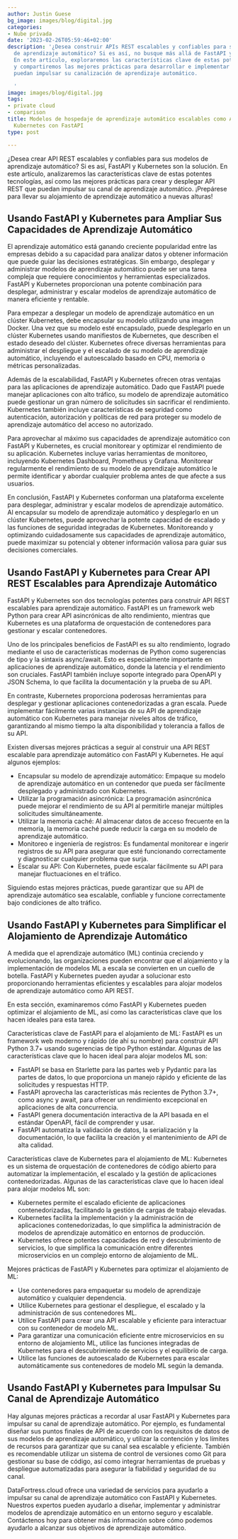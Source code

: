 ```yaml
---
author: Justin Guese
bg_image: images/blog/digital.jpg
categories:
- Nube privada
date: '2023-02-26T05:59:46+02:00'
description: '¿Desea construir APIs REST escalables y confiables para sus modelos
  de aprendizaje automático? Si es así, no busque más allá de FastAPI y Kubernetes.
  En este artículo, exploraremos las características clave de estas potentes tecnologías
  y compartiremos las mejores prácticas para desarrollar e implementar APIs REST que
  puedan impulsar su canalización de aprendizaje automático.

  '
image: images/blog/digital.jpg
tags:
- private cloud
- comparison
title: Modelos de hospedaje de aprendizaje automático escalables como API REST en
  Kubernetes con FastAPI
type: post

---
```

¿Desea crear API REST escalables y confiables para sus modelos de aprendizaje automático? Si es así, FastAPI y Kubernetes son la solución. En este artículo, analizaremos las características clave de estas potentes tecnologías, así como las mejores prácticas para crear y desplegar API REST que puedan impulsar su canal de aprendizaje automático. ¡Prepárese para llevar su alojamiento de aprendizaje automático a nuevas alturas!

## Usando FastAPI y Kubernetes para Ampliar Sus Capacidades de Aprendizaje Automático

El aprendizaje automático está ganando creciente popularidad entre las empresas debido a su capacidad para analizar datos y obtener información que puede guiar las decisiones estratégicas. Sin embargo, desplegar y administrar modelos de aprendizaje automático puede ser una tarea compleja que requiere conocimientos y herramientas especializados. FastAPI y Kubernetes proporcionan una potente combinación para desplegar, administrar y escalar modelos de aprendizaje automático de manera eficiente y rentable.

Para empezar a desplegar un modelo de aprendizaje automático en un clúster Kubernetes, debe encapsular su modelo utilizando una imagen Docker. Una vez que su modelo esté encapsulado, puede desplegarlo en un clúster Kubernetes usando manifiestos de Kubernetes, que describen el estado deseado del clúster. Kubernetes ofrece diversas herramientas para administrar el despliegue y el escalado de su modelo de aprendizaje automático, incluyendo el autoescalado basado en CPU, memoria o métricas personalizadas.

Además de la escalabilidad, FastAPI y Kubernetes ofrecen otras ventajas para las aplicaciones de aprendizaje automático. Dado que FastAPI puede manejar aplicaciones con alto tráfico, su modelo de aprendizaje automático puede gestionar un gran número de solicitudes sin sacrificar el rendimiento. Kubernetes también incluye características de seguridad como autenticación, autorización y políticas de red para proteger su modelo de aprendizaje automático del acceso no autorizado.

Para aprovechar al máximo sus capacidades de aprendizaje automático con FastAPI y Kubernetes, es crucial monitorear y optimizar el rendimiento de su aplicación. Kubernetes incluye varias herramientas de monitoreo, incluyendo Kubernetes Dashboard, Prometheus y Grafana. Monitorear regularmente el rendimiento de su modelo de aprendizaje automático le permite identificar y abordar cualquier problema antes de que afecte a sus usuarios.

En conclusión, FastAPI y Kubernetes conforman una plataforma excelente para desplegar, administrar y escalar modelos de aprendizaje automático. Al encapsular su modelo de aprendizaje automático y desplegarlo en un clúster Kubernetes, puede aprovechar la potente capacidad de escalado y las funciones de seguridad integradas de Kubernetes. Monitoreando y optimizando cuidadosamente sus capacidades de aprendizaje automático, puede maximizar su potencial y obtener información valiosa para guiar sus decisiones comerciales.

## Usando FastAPI y Kubernetes para Crear API REST Escalables para Aprendizaje Automático

FastAPI y Kubernetes son dos tecnologías potentes para construir API REST escalables para aprendizaje automático. FastAPI es un framework web Python para crear API asincrónicas de alto rendimiento, mientras que Kubernetes es una plataforma de orquestación de contenedores para gestionar y escalar contenedores.

Uno de los principales beneficios de FastAPI es su alto rendimiento, logrado mediante el uso de características modernas de Python como sugerencias de tipo y la sintaxis async/await. Esto es especialmente importante en aplicaciones de aprendizaje automático, donde la latencia y el rendimiento son cruciales. FastAPI también incluye soporte integrado para OpenAPI y JSON Schema, lo que facilita la documentación y la prueba de su API.

En contraste, Kubernetes proporciona poderosas herramientas para desplegar y gestionar aplicaciones contenedorizadas a gran escala. Puede implementar fácilmente varias instancias de su API de aprendizaje automático con Kubernetes para manejar niveles altos de tráfico, garantizando al mismo tiempo la alta disponibilidad y tolerancia a fallos de su API.

Existen diversas mejores prácticas a seguir al construir una API REST escalable para aprendizaje automático con FastAPI y Kubernetes. He aquí algunos ejemplos:

- Encapsular su modelo de aprendizaje automático: Empaque su modelo de aprendizaje automático en un contenedor que pueda ser fácilmente desplegado y administrado con Kubernetes.
- Utilizar la programación asincrónica: La programación asincrónica puede mejorar el rendimiento de su API al permitirle manejar múltiples solicitudes simultáneamente.
- Utilizar la memoria caché: Al almacenar datos de acceso frecuente en la memoria, la memoria caché puede reducir la carga en su modelo de aprendizaje automático.
- Monitoreo e ingeniería de registros: Es fundamental monitorear e ingerir registros de su API para asegurar que esté funcionando correctamente y diagnosticar cualquier problema que surja.
- Escalar su API: Con Kubernetes, puede escalar fácilmente su API para manejar fluctuaciones en el tráfico.

Siguiendo estas mejores prácticas, puede garantizar que su API de aprendizaje automático sea escalable, confiable y funcione correctamente bajo condiciones de alto tráfico.

## Usando FastAPI y Kubernetes para Simplificar el Alojamiento de Aprendizaje Automático

A medida que el aprendizaje automático (ML) continúa creciendo y evolucionando, las organizaciones pueden encontrar que el alojamiento y la implementación de modelos ML a escala se convierten en un cuello de botella. FastAPI y Kubernetes pueden ayudar a solucionar esto proporcionando herramientas eficientes y escalables para alojar modelos de aprendizaje automático como API REST.

En esta sección, examinaremos cómo FastAPI y Kubernetes pueden optimizar el alojamiento de ML, así como las características clave que los hacen ideales para esta tarea.

Características clave de FastAPI para el alojamiento de ML:
FastAPI es un framework web moderno y rápido (de ahí su nombre) para construir API Python 3.7+ usando sugerencias de tipo Python estándar. Algunas de las características clave que lo hacen ideal para alojar modelos ML son:

- FastAPI se basa en Starlette para las partes web y Pydantic para las partes de datos, lo que proporciona un manejo rápido y eficiente de las solicitudes y respuestas HTTP.
- FastAPI aprovecha las características más recientes de Python 3.7+, como async y await, para ofrecer un rendimiento excepcional en aplicaciones de alta concurrencia.
- FastAPI genera documentación interactiva de la API basada en el estándar OpenAPI, fácil de comprender y usar.
- FastAPI automatiza la validación de datos, la serialización y la documentación, lo que facilita la creación y el mantenimiento de API de alta calidad.

Características clave de Kubernetes para el alojamiento de ML:
Kubernetes es un sistema de orquestación de contenedores de código abierto para automatizar la implementación, el escalado y la gestión de aplicaciones contenedorizadas. Algunas de las características clave que lo hacen ideal para alojar modelos ML son:

- Kubernetes permite el escalado eficiente de aplicaciones contenedorizadas, facilitando la gestión de cargas de trabajo elevadas.
- Kubernetes facilita la implementación y la administración de aplicaciones contenedorizadas, lo que simplifica la administración de modelos de aprendizaje automático en entornos de producción.
- Kubernetes ofrece potentes capacidades de red y descubrimiento de servicios, lo que simplifica la comunicación entre diferentes microservicios en un complejo entorno de alojamiento de ML.

Mejores prácticas de FastAPI y Kubernetes para optimizar el alojamiento de ML:

- Use contenedores para empaquetar su modelo de aprendizaje automático y cualquier dependencia.
- Utilice Kubernetes para gestionar el despliegue, el escalado y la administración de sus contenedores ML.
- Utilice FastAPI para crear una API escalable y eficiente para interactuar con su contenedor de modelo ML.
- Para garantizar una comunicación eficiente entre microservicios en su entorno de alojamiento ML, utilice las funciones integradas de Kubernetes para el descubrimiento de servicios y el equilibrio de carga.
- Utilice las funciones de autoescalado de Kubernetes para escalar automáticamente sus contenedores de modelo ML según la demanda.

## Usando FastAPI y Kubernetes para Impulsar Su Canal de Aprendizaje Automático

Hay algunas mejores prácticas a recordar al usar FastAPI y Kubernetes para impulsar su canal de aprendizaje automático. Por ejemplo, es fundamental diseñar sus puntos finales de API de acuerdo con los requisitos de datos de sus modelos de aprendizaje automático, y utilizar la contención y los límites de recursos para garantizar que su canal sea escalable y eficiente. También es recomendable utilizar un sistema de control de versiones como Git para gestionar su base de código, así como integrar herramientas de pruebas y despliegue automatizadas para asegurar la fiabilidad y seguridad de su canal.

DataFortress.cloud ofrece una variedad de servicios para ayudarlo a impulsar su canal de aprendizaje automático con FastAPI y Kubernetes. Nuestros expertos pueden ayudarlo a diseñar, implementar y administrar modelos de aprendizaje automático en un entorno seguro y escalable. Contáctenos hoy para obtener más información sobre cómo podemos ayudarlo a alcanzar sus objetivos de aprendizaje automático.
